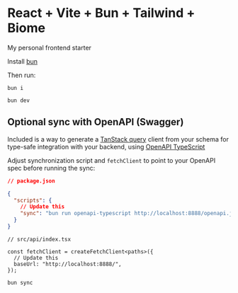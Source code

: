 # React + Vite + Bun + Tailwind + Biome

My personal frontend starter

Install [bun](https://bun.sh/)

Then run:

```
bun i
```

```
bun dev
```

## Optional sync with OpenAPI (Swagger)

Included is a way to generate a [TanStack query](https://tanstack.com/query/latest) client from your schema for type-safe integration with your backend, using [OpenAPI TypeScript](https://openapi-ts.dev/)

Adjust synchronization script and `fetchClient` to point to your OpenAPI spec before running the sync:

```json
// package.json

{
  "scripts": {
    // Update this
    "sync": "bun run openapi-typescript http://localhost:8888/openapi.json -o ./src/api/schema.d.ts"
  }
}
```

```tsx
// src/api/index.tsx

const fetchClient = createFetchClient<paths>({
  // Update this
  baseUrl: "http://localhost:8888/",
});
```


```
bun sync
```
